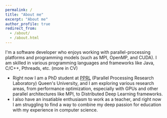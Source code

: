 ```yaml
---
permalink: /
title: "About me"
excerpt: "About me"
author_profile: true
redirect_from: 
  - /about/
  - /about.html
---
```


I'm a software developer who enjoys working with parallel-processing platforms and programming models (such as MPI, OpenMP, and CUDA). I am skilled in various programming languages and frameworks like Java, C/C++, Pthreads, etc. (more in CV)
- Right now I am a PhD student at [PPRL](https://www.queensu.ca/academia/afsahi/pprl/) (Parallel Processing Research Laboratory) Queen's University, and I am exploring various research areas, from performance optimization, especially with GPUs and other parallel architectures like MPI, to Distributed Deep Learning frameworks.
- I also have an insatiable enthusiasm to work as a teacher, and right now I am struggling to find a way to combine my deep passion for education with my experience in computer science. 
